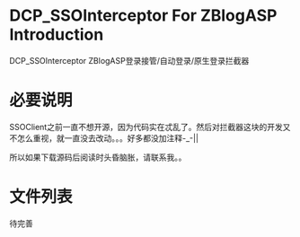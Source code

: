 # DCP_SSOInterceptor For ZBlogASP Introduction
DCP_SSOInterceptor ZBlogASP登录接管/自动登录/原生登录拦截器

# 必要说明
SSOClient之前一直不想开源，因为代码实在忒乱了。然后对拦截器这块的开发又不怎么重视，就一直没去改动。。。好多都没加注释-_-||

所以如果下载源码后阅读时头昏脑胀，请联系我。。

# 文件列表
待完善
